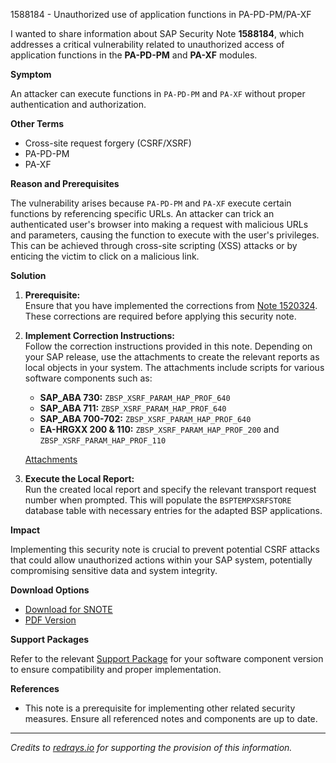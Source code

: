 1588184 - Unauthorized use of application functions in PA-PD-PM/PA-XF

I wanted to share information about SAP Security Note **1588184**, which addresses a critical vulnerability related to unauthorized access of application functions in the **PA-PD-PM** and **PA-XF** modules.

**Symptom**

An attacker can execute functions in `PA-PD-PM` and `PA-XF` without proper authentication and authorization.

**Other Terms**

- Cross-site request forgery (CSRF/XSRF)
- PA-PD-PM
- PA-XF

**Reason and Prerequisites**

The vulnerability arises because `PA-PD-PM` and `PA-XF` execute certain functions by referencing specific URLs. An attacker can trick an authenticated user's browser into making a request with malicious URLs and parameters, causing the function to execute with the user's privileges. This can be achieved through cross-site scripting (XSS) attacks or by enticing the victim to click on a malicious link.

**Solution**

1. **Prerequisite:**  
   Ensure that you have implemented the corrections from [Note 1520324](https://me.sap.com/notes/0001520324). These corrections are required before applying this security note.

2. **Implement Correction Instructions:**  
   Follow the correction instructions provided in this note. Depending on your SAP release, use the attachments to create the relevant reports as local objects in your system. The attachments include scripts for various software components such as:
   
   - **SAP_ABA 730:** `ZBSP_XSRF_PARAM_HAP_PROF_640`
   - **SAP_ABA 711:** `ZBSP_XSRF_PARAM_HAP_PROF_640`
   - **SAP_ABA 700-702:** `ZBSP_XSRF_PARAM_HAP_PROF_640`
   - **EA-HRGXX 200 & 110:** `ZBSP_XSRF_PARAM_HAP_PROF_200` and `ZBSP_XSRF_PARAM_HAP_PROF_110`
   
   [Attachments](https://me.sap.com/notes/0001588184#attachments)

3. **Execute the Local Report:**  
   Run the created local report and specify the relevant transport request number when prompted. This will populate the `BSPTEMPXSRFSTORE` database table with necessary entries for the adapted BSP applications.

**Impact**

Implementing this security note is crucial to prevent potential CSRF attacks that could allow unauthorized actions within your SAP system, potentially compromising sensitive data and system integrity.

**Download Options**

- [Download for SNOTE](https://notesdownloads.sap.com/note/0040000009427392017)
- [PDF Version](https://userapps.support.sap.com/sap/support/sfm/notes/print/0001588184?language=en-US&token=BE29DD87195DFD840544B8EEE14F9A71)

**Support Packages**

Refer to the relevant [Support Package](https://me.sap.com/supportpackage/SAPK-110C6INEAHRGXX) for your software component version to ensure compatibility and proper implementation.

**References**

- This note is a prerequisite for implementing other related security measures. Ensure all referenced notes and components are up to date.

---

*Credits to [redrays.io](https://redrays.io) for supporting the provision of this information.*
